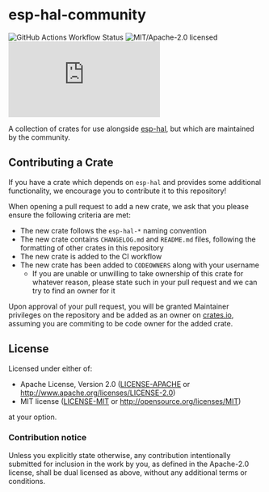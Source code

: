 # esp-hal-community

![GitHub Actions Workflow Status](https://img.shields.io/github/actions/workflow/status/esp-rs/esp-hal-community/ci.yml?labelColor=1C2C2E&label=CI&logo=github&style=flat-square)
![MIT/Apache-2.0 licensed](https://img.shields.io/badge/license-MIT%2FApache--2.0-blue?labelColor=1C2C2E&style=flat-square)
[![Matrix](https://img.shields.io/matrix/esp-rs:matrix.org?labelColor=1C2C2E&label=join%20matrix&color=BEC5C9&logo=matrix&style=flat-square)](https://matrix.to/#/#esp-rs:matrix.org)

A collection of crates for use alongside [esp-hal], but which are maintained by the community.

[esp-hal]: https://github.com/esp-rs/esp-hal/

## Contributing a Crate

If you have a crate which depends on `esp-hal` and provides some additional functionality, we encourage you to contribute it to this repository!

When opening a pull request to add a new crate, we ask that you please ensure the following criteria are met:

- The new crate follows the `esp-hal-*` naming convention
- The new crate contains `CHANGELOG.md` and `README.md` files, following the formatting of other crates in this repository
- The new crate is added to the CI workflow
- The new crate has been added to `CODEOWNERS` along with your username
  - If you are unable or unwilling to take ownership of this crate for whatever reason, please state such in your pull request and we can try to find an owner for it

Upon approval of your pull request, you will be granted Maintainer privileges on the repository and be added as an owner on [crates.io], assuming you are commiting to be code owner for the added crate.

[crates.io]: https://crates.io

## License

Licensed under either of:

- Apache License, Version 2.0 ([LICENSE-APACHE](LICENSE-APACHE) or http://www.apache.org/licenses/LICENSE-2.0)
- MIT license ([LICENSE-MIT](LICENSE-MIT) or http://opensource.org/licenses/MIT)

at your option.

### Contribution notice

Unless you explicitly state otherwise, any contribution intentionally submitted for inclusion in
the work by you, as defined in the Apache-2.0 license, shall be dual licensed as above, without
any additional terms or conditions.
